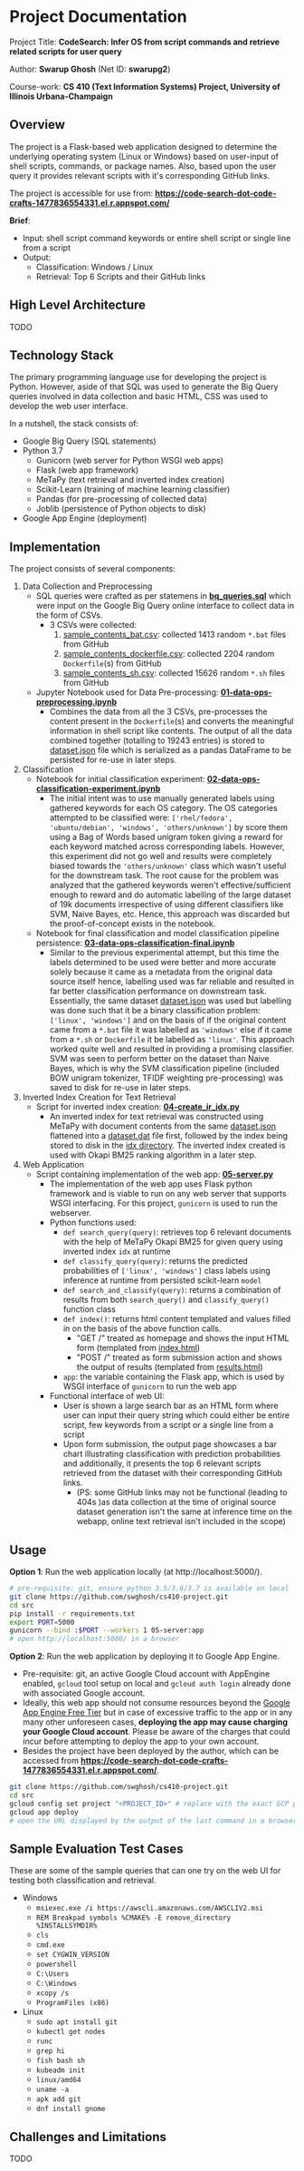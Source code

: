 # Project Documentation

Project Title: **CodeSearch: Infer OS from script commands and retrieve related scripts for user query**

Author: **Swarup Ghosh** (Net ID: **swarupg2**)

Course-work: **CS 410 (Text Information Systems) Project, University of Illinois Urbana-Champaign**

## Overview

The project is a Flask-based web application designed to determine the underlying operating system (Linux or Windows) based on user-input of shell scripts, commands, or package names. Also, based upon the user query it provides relevant scripts with it's corresponding GitHub links.

The project is accessible for use from: **https://code-search-dot-code-crafts-1477836554331.el.r.appspot.com/**

**Brief**: 
- Input: shell script command keywords or entire shell script or single line from a script
- Output:
    - Classification: Windows / Linux
    - Retrieval: Top 6 Scripts and their GitHub links

## High Level Architecture

TODO

## Technology Stack

The primary programming language use for developing the project is Python. However, aside of that SQL was used to generate the Big Query queries involved in data collection and basic HTML, CSS was used to develop the web user interface.

In a nutshell, the stack consists of:
- Google Big Query (SQL statements)
- Python 3.7
    - Gunicorn (web server for Python WSGI web apps)
    - Flask (web app framework)
    - MeTaPy (text retrieval and inverted index creation)
    - Scikit-Learn (training of machine learning classifier)
    - Pandas (for pre-processing of collected data)
    - Joblib (persistence of Python objects to disk)
- Google App Engine (deployment)

## Implementation
The project consists of several components:
1. Data Collection and Preprocessing
    - SQL queries were crafted as per statemens in [**bq_queries.sql**](./data/bq_queries.sql) which were input on the Google Big Query online interface to collect data in the form of CSVs.
        - 3 CSVs were collected:
            1. [sample_contents_bat.csv](./data/sample_contents_bat.csv): collected 1413 random `*.bat` files from GitHub
            2. [sample_contents_dockerfile.csv](./data/sample_contents_dockerfile.csv): collected 2204 random `Dockerfile`(s) from GitHub
            3. [sample_contents_sh.csv](./data/sample_contents_sh.csv): collected 15626 random `*.sh` files from GitHub
    - Jupyter Notebook used for Data Pre-processing: [**01-data-ops-preprocessing.ipynb**](./src/01-data-ops-preprocessing.ipynb)
        - Combines the data from all the 3 CSVs, pre-processes the content present in the `Dockerfile`(s) and converts the meaningful information in shell script like contents. The output of all the data combined together (totalling to 19243 entries) is stored to [dataset.json](./src/data/dataset.json) file which is serialized as a pandas DataFrame to be persisted for re-use in later steps. 
2. Classification
    - Notebook for initial classification experiment: [**02-data-ops-classification-experiment.ipynb**](./src/02-data-ops-classification-experiment.ipynb)
        - The initial intent was to use manually generated labels using gathered keywords for each OS category. The OS categories attempted to be classified were: `['rhel/fedora', 'ubuntu/debian', 'windows', 'others/unknown']` by score them using a Bag of Words based unigram token giving a reward for each keyword matched across corresponding labels. However, this experiment did not go well and results were completely biased towards the `'others/unknown'` class which wasn't useful for the downstream task. The root cause for the problem was analyzed that the gathered keywords weren't effective/sufficient enough to reward and do automatic labelling of the large dataset of 19k documents irrespective of using different classifiers like SVM, Naive Bayes, etc. Hence, this approach was discarded but the proof-of-concept exists in the notebook. 
    - Notebook for final classification and model classification pipeline persistence: [**03-data-ops-classification-final.ipynb**](./src/03-data-ops-classification-final.ipynb)
        - Similar to the previous experimental attempt, but this time the labels determined to be used were better and more accurate solely because it came as a metadata from the original data source itself hence, labelling used was far reliable and resulted in far better classification performance on downstream task. Essentially, the same dataset [dataset.json](./src/data/dataset.json) was used but labelling was done such that it be a binary classification problem: `['linux', 'windows']` and on the basis of if the original content came from a `*.bat` file it was labelled as `'windows'` else if it came from a `*.sh` or `Dockerfile` it be labelled as `'linux'`. This approach worked quite well and resulted in providing a promising classifier. SVM was seen to perform better on the dataset than Naive Bayes, which is why the SVM classification pipeline (included BOW unigram tokenizer, TFIDF weighting pre-processing) was saved to disk for re-use in later steps.
3. Inverted Index Creation for Text Retrieval
    - Script for inverted index creation: [**04-create_ir_idx.py**](./src/04-create_ir_idx.py)
        - An inverted index for text retrieval was constructed using MeTaPy with document contents from the same [dataset.json](./src/data/dataset.json) flattened into a [dataset.dat](./src/data/dataset/dataset.dat) file first, followed by the index being stored to disk in the [idx directory](./src/idx/). The inverted index created is used with Okapi BM25 ranking algorithm in a later step.
4. Web Application
    - Script containing implementation of the web app: [**05-server.py**](./src/05-server.py)
        - The implementation of the web app uses Flask python framework and is viable to run on any web server that supports WSGI interfacing. For this project, `gunicorn` is used to run the webserver.
        - Python functions used:
            - `def search_query(query)`: retrieves top 6 relevant documents with the help of MeTaPy Okapi BM25 for given query using inverted index `idx` at runtime
            - `def classify_query(query)`: returns the predicted probabilities of `['linux', 'windows']` class labels using inference at runtime from persisted scikit-learn `model`
            - `def search_and_classify(query)`: returns a combination of results from both `search_query()` and `classify_query()` function class
            - `def index()`: returns html content templated and values filled in on the basis of the above function calls.
                - "GET /" treated as homepage and shows the input HTML form (templated from [index.html](./src/templates/index.html))
                - "POST /" treated as form submission action and shows the output of results (templated from [results.html](./src/templates/results.html))
            - `app`: the variable containing the Flask app, which is used by WSGI interface of `gunicorn` to run the web app
        - Functional interface of web UI:
            - User is shown a large search bar as an HTML form where user can input their query string which could either be entire script, few keywords from a script or a single line from a script
            - Upon form submission, the output page showcases a bar chart illustrating classification with prediction probabilities and additionally, it presents the top 6 relevant scripts retrieved from the dataset with their corresponding GitHub links.
                - (PS: some GitHub links may not be functional (leading to 404s )as data collection at the time of original source dataset generation isn't the same at inference time on the webapp, online text retrieval isn't included in the scope)
        
## Usage

**Option 1**: Run the web application locally (at http://localhost:5000/).

```sh
# pre-requisite: git, ensure python 3.5/3.6/3.7 is available on local
git clone https://github.com/swghosh/cs410-project.git
cd src
pip install -r requirements.txt
export PORT=5000
gunicorn --bind :$PORT --workers 1 05-server:app
# open http://localhost:5000/ in a browser
```

**Option 2**: Run the web application by deploying it to Google App Engine.

- Pre-requisite: git, an active Google Cloud account with AppEngine enabled, `gcloud` tool setup on local and `gcloud auth login` already done with associated Google account. 
- Ideally, this web app should not consume resources beyond the [Google App Engine Free Tier](https://cloud.google.com/free/docs/free-cloud-features#app-engine) but in case of excessive traffic to the app or in any many other unforeseen cases, **deploying the app may cause charging your Google Cloud account**. Please be aware of the charges that could incur before attempting to deploy the app to your own account.
- Besides the project have been deployed by the author, which can be accessed from **https://code-search-dot-code-crafts-1477836554331.el.r.appspot.com/**.

```sh
git clone https://github.com/swghosh/cs410-project.git
cd src
gcloud config set project "<PROJECT_ID>" # replace with the exact GCP project id where app is intended to be deployed
gcloud app deploy
# open the URL displayed by the output of the last command in a browser
```

## Sample Evaluation Test Cases 

These are some of the sample queries that can one try on the web UI for testing both classification and retrieval.

- Windows
    - `msiexec.exe /i https://awscli.amazonaws.com/AWSCLIV2.msi`
    - `REM Breakpad symbols %CMAKE% -E remove_directory %INSTALLSYMDIR%`
    - `cls`
    - `cmd.exe`
    - `set CYGWIN_VERSION`
    - `powershell`
    - `C:\Users`
    - `C:\Windows`
    - `xcopy /s`
    - `ProgramFiles (x86)`
- Linux
    - `sudo apt install git`
    - `kubectl get nodes`
    - `runc`
    - `grep hi`
    - `fish bash sh`
    - `kubeadm init`
    - `linux/amd64`
    - `uname -a`
    - `apk add git`
    - `dnf install gnome`

## Challenges and Limitations

TODO